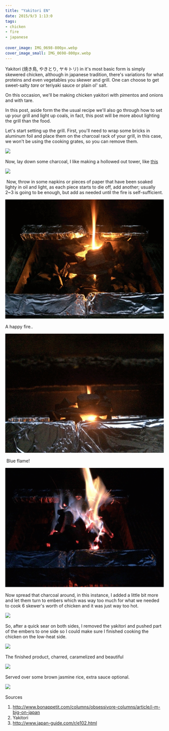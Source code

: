 ```yaml
---
title: "Yakitori EN"
date: 2015/9/3 1:13:0
tags: 
- chicken
- fire
- japanese

cover_image: IMG_0698-800px.webp
cover_image_small: IMG_0698-800px.webp
---
```

  
Yakitori (焼き鳥, やきとり, ヤキトリ) in it's most basic form is simply skewered chicken, although in japanese tradition, there's variations for what proteins and even vegetables you skewer and grill. One can choose to get sweet-salty _tare_ or teriyaki sauce or plain ol' salt.  
  
On this occasion, we'll be making chicken yakitori with pimentos and onions and with tare.  
  
In this post, aside form the the usual recipe we'll also go through how to set up your grill and light up coals, in fact, this post will be more about lighting the grill than the food.  
  
Let's start setting up the grill. First, you'll need to wrap some bricks in aluminum foil and place them on the charcoal rack of your grill, in this case, we won't be using the cooking grates, so you can remove them.  
  

[![](IMG_0627-800px.webp)](IMG_0627-original.webp)

  
Now, lay down some charcoal, I like making a hollowed out tower, like [this](fuego.html)  

[![](IMG_0630-800px.webp)](IMG_0630-original.webp)

  
 Now, throw in some napkins or pieces of paper that have been soaked lighty in oil and light, as each piece starts to die off, add another; usually 2~3 is going to be enough, but add as needed until the fire is self-sufficient.  

[![](animation.gif)](animation.gif)

  
A happy fire..  

[![](animation1.gif)](animation1.gif)

  
 Blue flame!  

[![](animation2.gif)](animation2.gif)

  
Now spread that charcoal around, in this instance, I added a little bit more and let them turn to embers which was way too much for what we needed to cook 6 skewer's worth of chicken and it was just way too hot.  

[![](IMG_0695-800px.webp)](IMG_0695-original.webp)

  
So, after a quick sear on both sides, I removed the yakitori and pushed part of the embers to one side so I could make sure I finished cooking the chicken on the low-heat side.  

[![](IMG_0697-800px.webp)](IMG_0697-original.webp)

  
The finished product, charred, caramelized and beautiful

[![](IMG_0698-800px.webp)](IMG_0698-original.webp)

  
Served over some brown jasmine rice, extra sauce optional.  

[![](IMG_0699-800px.webp)](IMG_0699-original.webp)


Sources

1.  http://www.bonappetit.com/columns/obsessivore-columns/article/i-m-big-on-japan
2.  Yakitori
3.  http://www.japan-guide.com/r/e102.html
